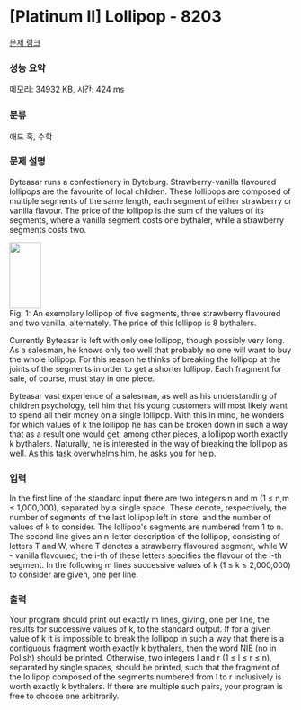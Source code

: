 # [Platinum II] Lollipop - 8203 

[문제 링크](https://www.acmicpc.net/problem/8203) 

### 성능 요약

메모리: 34932 KB, 시간: 424 ms

### 분류

애드 혹, 수학

### 문제 설명

<p>Byteasar runs a confectionery in Byteburg. Strawberry-vanilla flavoured lollipops are the favourite of local children. These lollipops are composed of multiple segments of the same length, each segment of either strawberry or vanilla flavour. The price of the lollipop is the sum of the values of its segments, where a vanilla segment costs one bythaler, while a strawberry segments costs two.</p>

<p><img alt="" src="https://onlinejudgeimages.s3.amazonaws.com/problem/8203/1.jpg" style="height:118px; width:56px"><br>
Fig. 1: An exemplary lollipop of five segments, three strawberry flavoured and two vanilla, alternately. The price of this lollipop is 8 bythalers.</p>

<p>Currently Byteasar is left with only one lollipop, though possibly very long. As a salesman, he knows only too well that probably no one will want to buy the whole lollipop. For this reason he thinks of breaking the lollipop at the joints of the segments in order to get a shorter lollipop. Each fragment for sale, of course, must stay in one piece.</p>

<p>Byteasar vast experience of a salesman, as well as his understanding of children psychology, tell him that his young customers will most likely want to spend all their money on a single lollipop. With this in mind, he wonders for which values of k the lollipop he has can be broken down in such a way that as a result one would get, among other pieces, a lollipop worth exactly k bythalers. Naturally, he is interested in the way of breaking the lollipop as well. As this task overwhelms him, he asks you for help.</p>

### 입력 

 <p>In the first line of the standard input there are two integers n and m (1 ≤ n,m ≤ 1,000,000), separated by a single space. These denote, respectively, the number of segments of the last lollipop left in store, and the number of values of k to consider. The lollipop's segments are numbered from 1 to n. The second line gives an n-letter description of the lollipop, consisting of letters T and W, where T denotes a strawberry flavoured segment, while W - vanilla flavoured; the i-th of these letters specifies the flavour of the i-th segment. In the following m lines successive values of k (1 ≤ k ≤ 2,000,000) to consider are given, one per line.</p>

<p> </p>

### 출력 

 <p>Your program should print out exactly m lines, giving, one per line, the results for successive values of k, to the standard output. If for a given value of k it is impossible to break the lollipop in such a way that there is a contiguous fragment worth exactly k bythalers, then the word NIE (no in Polish) should be printed. Otherwise, two integers l  and r (1 ≤ l ≤ r ≤ n), separated by single spaces, should be printed, such that the fragment of the lollipop composed of the segments numbered from l to r inclusively is worth exactly k bythalers. If there are multiple such pairs, your program is free to choose one arbitrarily.</p>

<p> </p>

